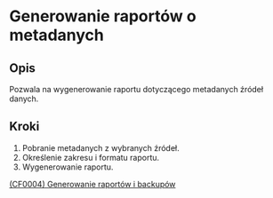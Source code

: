 # Generowanie raportów o metadanych

## Opis
Pozwala na wygenerowanie raportu dotyczącego metadanych źródeł danych.

## Kroki
1. Pobranie metadanych z wybranych źródeł.
2. Określenie zakresu i formatu raportu.
3. Wygenerowanie raportu.

[(CF0004) Generowanie raportów i backupów](../../../3.wizja.systemu/3.3.cechy.funkcjonalne/CF0004.md)